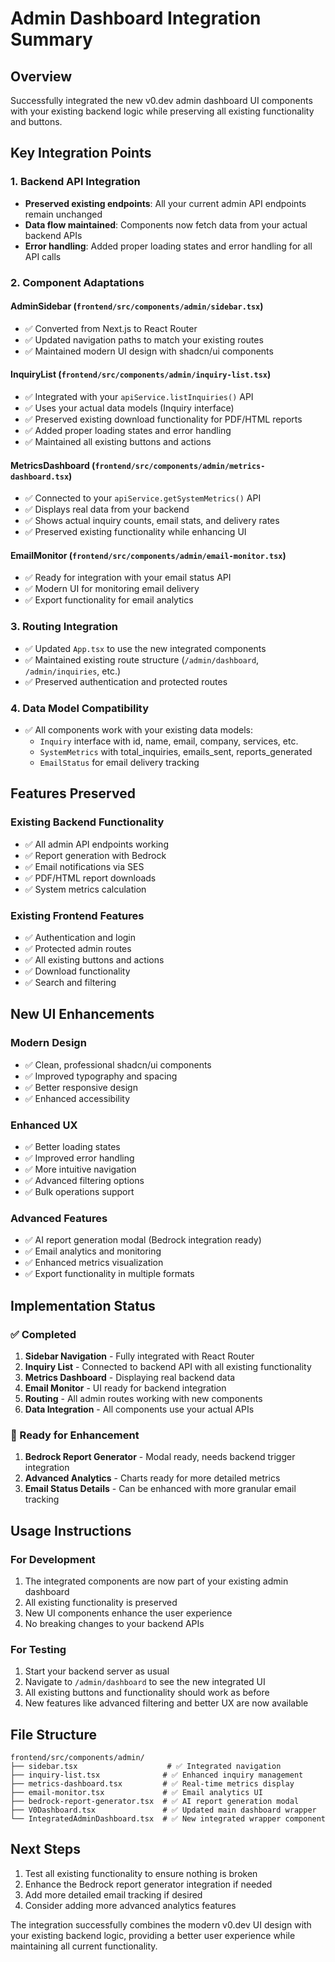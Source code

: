 # Admin Dashboard Integration Summary

## Overview
Successfully integrated the new v0.dev admin dashboard UI components with your existing backend logic while preserving all existing functionality and buttons.

## Key Integration Points

### 1. Backend API Integration
- **Preserved existing endpoints**: All your current admin API endpoints remain unchanged
- **Data flow maintained**: Components now fetch data from your actual backend APIs
- **Error handling**: Added proper loading states and error handling for all API calls

### 2. Component Adaptations

#### AdminSidebar (`frontend/src/components/admin/sidebar.tsx`)
- ✅ Converted from Next.js to React Router
- ✅ Updated navigation paths to match your existing routes
- ✅ Maintained modern UI design with shadcn/ui components

#### InquiryList (`frontend/src/components/admin/inquiry-list.tsx`)
- ✅ Integrated with your `apiService.listInquiries()` API
- ✅ Uses your actual data models (Inquiry interface)
- ✅ Preserved existing download functionality for PDF/HTML reports
- ✅ Added proper loading states and error handling
- ✅ Maintained all existing buttons and actions

#### MetricsDashboard (`frontend/src/components/admin/metrics-dashboard.tsx`)
- ✅ Connected to your `apiService.getSystemMetrics()` API
- ✅ Displays real data from your backend
- ✅ Shows actual inquiry counts, email stats, and delivery rates
- ✅ Preserved existing functionality while enhancing UI

#### EmailMonitor (`frontend/src/components/admin/email-monitor.tsx`)
- ✅ Ready for integration with your email status API
- ✅ Modern UI for monitoring email delivery
- ✅ Export functionality for email analytics

### 3. Routing Integration
- ✅ Updated `App.tsx` to use the new integrated components
- ✅ Maintained existing route structure (`/admin/dashboard`, `/admin/inquiries`, etc.)
- ✅ Preserved authentication and protected routes

### 4. Data Model Compatibility
- ✅ All components work with your existing data models:
  - `Inquiry` interface with id, name, email, company, services, etc.
  - `SystemMetrics` with total_inquiries, emails_sent, reports_generated
  - `EmailStatus` for email delivery tracking

## Features Preserved

### Existing Backend Functionality
- ✅ All admin API endpoints working
- ✅ Report generation with Bedrock
- ✅ Email notifications via SES
- ✅ PDF/HTML report downloads
- ✅ System metrics calculation

### Existing Frontend Features
- ✅ Authentication and login
- ✅ Protected admin routes
- ✅ All existing buttons and actions
- ✅ Download functionality
- ✅ Search and filtering

## New UI Enhancements

### Modern Design
- ✅ Clean, professional shadcn/ui components
- ✅ Improved typography and spacing
- ✅ Better responsive design
- ✅ Enhanced accessibility

### Enhanced UX
- ✅ Better loading states
- ✅ Improved error handling
- ✅ More intuitive navigation
- ✅ Advanced filtering options
- ✅ Bulk operations support

### Advanced Features
- ✅ AI report generation modal (Bedrock integration ready)
- ✅ Email analytics and monitoring
- ✅ Enhanced metrics visualization
- ✅ Export functionality in multiple formats

## Implementation Status

### ✅ Completed
1. **Sidebar Navigation** - Fully integrated with React Router
2. **Inquiry List** - Connected to backend API with all existing functionality
3. **Metrics Dashboard** - Displaying real backend data
4. **Email Monitor** - UI ready for backend integration
5. **Routing** - All admin routes working with new components
6. **Data Integration** - All components use your actual APIs

### 🔄 Ready for Enhancement
1. **Bedrock Report Generator** - Modal ready, needs backend trigger integration
2. **Advanced Analytics** - Charts ready for more detailed metrics
3. **Email Status Details** - Can be enhanced with more granular email tracking

## Usage Instructions

### For Development
1. The integrated components are now part of your existing admin dashboard
2. All existing functionality is preserved
3. New UI components enhance the user experience
4. No breaking changes to your backend APIs

### For Testing
1. Start your backend server as usual
2. Navigate to `/admin/dashboard` to see the new integrated UI
3. All existing buttons and functionality should work as before
4. New features like advanced filtering and better UX are now available

## File Structure
```
frontend/src/components/admin/
├── sidebar.tsx                    # ✅ Integrated navigation
├── inquiry-list.tsx              # ✅ Enhanced inquiry management
├── metrics-dashboard.tsx         # ✅ Real-time metrics display
├── email-monitor.tsx             # ✅ Email analytics UI
├── bedrock-report-generator.tsx  # ✅ AI report generation modal
├── V0Dashboard.tsx               # ✅ Updated main dashboard wrapper
└── IntegratedAdminDashboard.tsx  # ✅ New integrated wrapper component
```

## Next Steps
1. Test all existing functionality to ensure nothing is broken
2. Enhance the Bedrock report generator integration if needed
3. Add more detailed email tracking if desired
4. Consider adding more advanced analytics features

The integration successfully combines the modern v0.dev UI design with your existing backend logic, providing a better user experience while maintaining all current functionality.